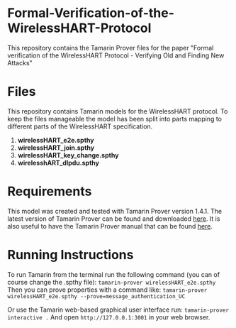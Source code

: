 # Formal-Verification-of-the-WirelessHART-Protocol
This repository contains the Tamarin Prover files for the paper "Formal verification of the WirelessHART Protocol - Verifying Old and Finding New Attacks"

# Files
This repository contains Tamarin models for the WirelessHART protocol.
To keep the files manageable the model has been split into parts mapping to different parts of the WirelessHART specification.

1. **wirelessHART\_e2e.spthy**
2. **wirelessHART\_join.spthy**
3. **wirelessHART\_key\_change.spthy**
4. **wirelesshART\_dlpdu.spthy**

# Requirements
This model was created and tested with Tamarin Prover version 1.4.1. 
The latest version of Tamarin Prover can be found and downloaded [here](https://tamarin-prover.github.io/manual/book/002\_installation.html).
It is also useful to have the Tamarin Prover manual that can be found [here](https://tamarin-prover.github.io/manual/index.html).

# Running Instructions

To run Tamarin from the terminal run the following command (you can of course change the .spthy file):
`tamarin-prover wirelessHART_e2e.spthy`
Then you can prove properties with a command like:
`tamarin-prover wirelessHART_e2e.spthy --prove=message_authentication_UC`

Or use the Tamarin web-based graphical user interface run:
`tamarin-prover interactive .`
And open `http://127.0.0.1:3001` in your web browser.
